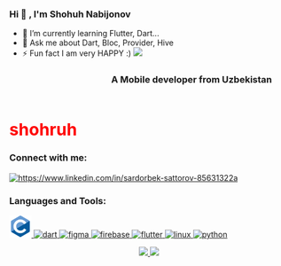 ### Hi 👋 , I'm Shohuh Nabijonov

- 🌱 I’m currently learning Flutter, Dart...
- 💬 Ask me about Dart, Bloc, Provider, Hive
- ⚡️ Fun fact I am very HAPPY :) <img src="https://github.com/Shiv-sharma-111/Shiv-sharma-111/blob/master/Assets/Rocket.gif" height="18px">


<h3 align="center"><img src="https://i.gifer.com/origin/8c/8cd3f1898255c045143e1da97fbabf10_w200.gif" height="10px"width="150px">     A Mobile developer from Uzbekistan     <img src="https://i.gifer.com/origin/8c/8cd3f1898255c045143e1da97fbabf10_w200.gif" height="10px"width="150px"></h3>
<h1 style="color:red;font-size:30px;"> shohruh </h1>




<h3 align="left">Connect with me:</h3>

<p align="left">
<a href="https://www.linkedin.com/in/shohruh-nabijonov-b42418230/" target="blank"><img align="center" src="https://raw.githubusercontent.com/rahuldkjain/github-profile-readme-generator/master/src/images/icons/Social/linked-in-alt.svg" alt="https://www.linkedin.com/in/sardorbek-sattorov-85631322a" height="30" width="40" /></a>
</p>

<h3 align="left">Languages and Tools:</h3>
<p align="left"> <a href="https://www.cprogramming.com/" target="_blank" rel="noreferrer"> <img src="https://raw.githubusercontent.com/devicons/devicon/master/icons/c/c-original.svg" alt="c" width="40" height="40"/> </a> <a href="https://dart.dev" target="_blank" rel="noreferrer"> <img src="https://www.vectorlogo.zone/logos/dartlang/dartlang-icon.svg" alt="dart" width="40" height="40"/> </a> <a href="https://www.figma.com/" target="_blank" rel="noreferrer"> <img src="https://www.vectorlogo.zone/logos/figma/figma-icon.svg" alt="figma" width="40" height="40"/> </a> <a href="https://firebase.google.com/" target="_blank" rel="noreferrer"> <img src="https://www.vectorlogo.zone/logos/firebase/firebase-icon.svg" alt="firebase" width="40" height="40"/> </a> <a href="https://flutter.dev" target="_blank" rel="noreferrer"> <img src="https://camo.githubusercontent.com/114aa59f6bfe1ff7ef3444fbb224078eb6a32c43f0ed03a6c0c3e6df67e049ec/68747470733a2f2f7777772e766563746f726c6f676f2e7a6f6e652f6c6f676f732f666c7574746572696f2f666c7574746572696f2d69636f6e2e737667" alt="flutter" width="40" height="40"/> </a><a href="https://www.linux.org/" target="_blank" rel="noreferrer"> <img src="https://infoamalgam.com/wp-content/uploads/2016/10/gotroot-penguin-animation.gif" alt="linux" width="40" height="40"/> </a> <a href="https://www.python.org" target="_blank" rel="noreferrer"> <img src="https://robotdreams.cc/ckeditor/blog/191-10-knig-o-python/pic2.gif" alt="python" width="40" height="40"/> </a> </p>

<div align="center">
  <a href="https://github.com/shohruh0402">
  <img height="180em" src="https://github-readme-stats.vercel.app/api?username=shohruh0402&show_icons=true&theme=dracula&include_all_commits=true&count_private=true"/>
  <img height="180em" src="https://github-readme-stats.vercel.app/api/top-langs/?username=shohruh0402&layout=compact&langs_count=7&theme=dracula"/>

   
